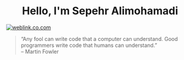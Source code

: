 <h1 style="text-align:center">Hello, I'm Sepehr Alimohamadi</h1>

[![weblink.co.com](https://img.shields.io/badge/-WEBLINK.CO.COM-000000?style=for-the-badge&logoColor=white)](https://www.weblink.co.com/)

>“Any fool can write code that a computer can understand. Good programmers write code that humans can understand.” <br/>– Martin Fowler
